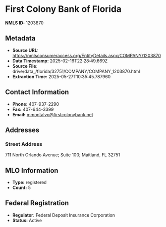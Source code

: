 # First Colony Bank of Florida

**NMLS ID:** 1203870

## Metadata
- **Source URL:** https://nmlsconsumeraccess.org/EntityDetails.aspx/COMPANY/1203870
- **Data Timestamp:** 2025-02-16T22:28:49.669Z
- **Source File:** drive/data_/florida/32751/COMPANY/COMPANY_1203870.html
- **Extraction Time:** 2025-05-27T10:35:45.787960

## Contact Information
- **Phone:** 407-937-2290
- **Fax:** 407-644-3399
- **Email:** mmontalvo@firstcolonybank.net

## Addresses
### Street Address
711 North Orlando Avenue; Suite 100; Maitland, FL 32751

## MLO Information
- **Type:** registered
- **Count:** 5

## Federal Registration
- **Regulator:** Federal Deposit Insurance Corporation
- **Status:** Active
